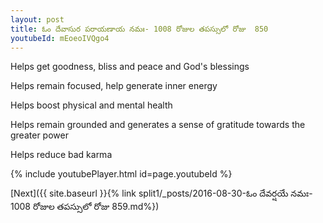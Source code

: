 ```yaml
---
layout: post
title: ఓం దేవాసుర పరాయణాయ నమః- 1008 రోజుల తపస్సులో రోజు  850
youtubeId: mEoeoIVQgo4
---
```

 
 
Helps get goodness, bliss and peace and God's blessings
 
Helps remain focused, help generate inner energy 
 
Helps boost physical and mental health 
 
Helps remain grounded and generates a sense of gratitude towards the greater power 
 
Helps reduce bad karma
 
 
 
 


{% include youtubePlayer.html id=page.youtubeId %}
 
[Next]({{ site.baseurl }}{% link  split1/_posts/2016-08-30-ఓం దేవర్షయే నమః- 1008 రోజుల తపస్సులో రోజు  859.md%})
 
